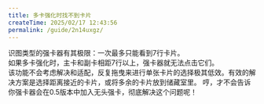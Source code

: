 ```yaml
---
title: 多卡强化时找不到卡片
createTime: 2025/02/17 12:43:56
permalink: /guide/2n14uxgz/
---
```

识图类型的强卡器有其极限：一次最多只能看到7行卡片。  
如果多卡强化时，主卡和副卡相距7行以上，强卡器就无法点击它们。  
该功能不会考虑解决和适配，反复拖曳来进行单张卡片的选择极其低效。有效的解决方案是选择距离接近的卡片，或将多余的卡片放到储藏室里。
哼，才不会告诉你强卡器会在0.5版本中加入无头强卡，彻底解决这个问题呢！